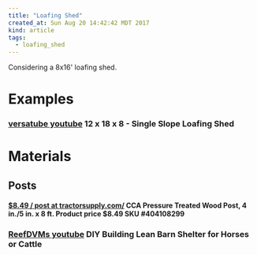 ```yaml
---
title: "Loafing Shed"
created_at: Sun Aug 20 14:42:42 MDT 2017
kind: article
tags:
  - loafing_shed
---
```


Considering a 8x16' loafing shed.

<h1>Examples</h1>

<h3>
  <a href="https://www.youtube.com/watch?v=2UW3Xv0W64A" target="_blank">versatube youtube</a>
  12 x 18 x 8 - Single Slope Loafing Shed
</h3>

<h1>Materials</h1>

<h2>Posts</h2>

<h4>
  <a href="https://www.tractorsupply.com/tsc/product/cca-pressure-treated-wood-post-4-in-x-8-ft" target="_blank">$8.49 / post at tractorsupply.com/</a>
  CCA Pressure Treated Wood Post, 4 in./5 in. x 8 ft.  Product price $8.49 SKU #404108299
</h4>

<h3>
  <a href="https://www.youtube.com/watch?v=nWhlvpSG8AM" target="_blank">ReefDVMs youtube</a>
  DIY Building Lean Barn Shelter for Horses or Cattle
</h3>

<!--
html boilerplate
<a href="" target="_blank"></a>
<a name=""></a>
<img src="" width="400px">
<ul>
  <li></li>
</ul>
<pre>
</pre>
<pre><code>
</code></pre>
<math xmlns='http://www.w3.org/1998/Math/MathML' display='block'>
</math>
-->
